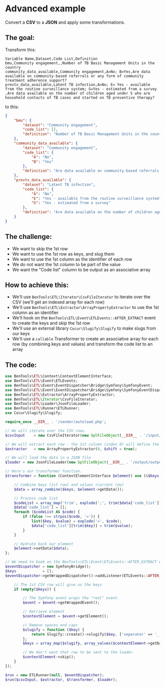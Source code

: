 Advanced example
================

Convert a **CSV** to a **JSON** and apply some transformations.

The goal:
---------

Transform this:
```csv
Variable Name,Dataset,Code List,Definition
bmu,Community engagement,,Number of TB Basic Management Units in the country
community_data_available,Community engagement,A=No; B=Yes,Are data available on community-based referrals or any form of community treatment adherence support?
prevtx_data_available,Latent TB infection,A=No; E= Yes - available from the routine surveillance system; G=Yes - estimated from a survey ,Are data available on the number of children aged under 5 who are household contacts of TB cases and started on TB preventive therapy?

```

to this:
```json
{
    "bmu": {
        "dataset": "Community engagement",
        "code_list": [],
        "definition": "Number of TB Basic Management Units in the country"
    },
    "community_data_available": {
        "dataset": "Community engagement",
        "code_list": {
            "A": "No",
            "B": "Yes"
        },
        "definition": "Are data available on community-based referrals or any form of community treatment adherence support?"
    },
    "prevtx_data_available": {
        "dataset": "Latent TB infection",
        "code_list": {
            "A": "No",
            "E": "Yes - available from the routine surveillance system",
            "G": "Yes - estimated from a survey"
        },
        "definition": "Are data available on the number of children aged under 5 who are household contacts of TB cases and started on TB preventive therapy?"
    }
}
```

The challenge:
--------------

* We want to skip the 1st row
* We want to use the 1st row as keys, and slug them
* We want to use the 1st column as the identifier of each row
* We do not want the 1st column to be part of the value
* We want the "Code list" column to be output as an associative array

How to achieve this:
--------------------

* We'll use `BenTools\ETL\Iterator\CsvFileIterator` to iterate over the CSV (we'll get an indexed array for each row)
* We'll use `BenTools\ETL\Extractor\ArrayPropertyExtractor` to use the 1st column as an identifier
* We'll hook on the `BenTools\ETL\Event\ETLEvents::AFTER_EXTRACT` event to create the keys and skip the 1st row
* We'll use an external library `Cocur\Slugify\Slugify` to make slugs from our keys
* We'll use a `callable` Transformer to create an associative array for each row (by combining keys and values) and transform the code list to an array

The code:
-------
```php
use BenTools\ETL\Context\ContextElementInterface;
use BenTools\ETL\Event\ETLEvents;
use BenTools\ETL\Event\EventDispatcher\Bridge\Symfony\SymfonyEvent;
use BenTools\ETL\Event\EventDispatcher\Bridge\Symfony\SymfonyEventDispatcherBridge as SymfonyBridge;
use BenTools\ETL\Extractor\ArrayPropertyExtractor;
use BenTools\ETL\Iterator\CsvFileIterator;
use BenTools\ETL\Loader\JsonFileLoader;
use BenTools\ETL\Runner\ETLRunner;
use Cocur\Slugify\Slugify;

require_once __DIR__ . '/vendor/autoload.php';

// We will iterate over the CSV rows.
$csvInput    = new CsvFileIterator(new SplFileObject(__DIR__ . '/input/input.csv'));

// We will extract each row - the 1st column (index 0) will define the identifier of each row.
$extractor   = new ArrayPropertyExtractor(0, $shift = true);

// We will load the data in a JSON file
$loader = new JsonFileLoader(new SplFileObject(__DIR__ . '/output/output.json', 'w'), JSON_PRETTY_PRINT);

// Here's our transformer function.
$transformer = function (ContextElementInterface $element) use (&$keys) {

    // Combine keys (1st row) and values (current row)
    $data = array_combine($keys, $element->getData());

    // Process code list
    $codeList = array_map('trim', explode(';', trim($data['code_list'])));
    $data['code_list'] = [];
    foreach ($codeList AS $code) {
        if (false !== strpos($code, '=')) {
            list($key, $value) = explode('=', $code);
            $data['code_list'][trim($key)] = trim($value);
        }
    }

    // Hydrate back our element
    $element->setData($data);
};

// We need to hook on the BenTools\ETL\Event\ETLEvents::AFTER_EXTRACT event to generate the keys
$eventDispatcher = new SymfonyBridge();
$keys            = [];
$eventDispatcher->getWrappedDispatcher()->addListener(ETLEvents::AFTER_EXTRACT, function (SymfonyEvent $event) use (&$keys) {

    // The 1st CSV row will give us the keys
    if (empty($keys)) {

        // The Symfony event wraps the "real" event.
        $event = $event->getWrappedEvent();

        // Retrieve element
        $contextElement = $event->getElement();

        // Remove spaces and caps
        $slugify = function ($key) {
            return Slugify::create()->slugify($key, ['separator' => '_']);
        };
        $keys = array_map($slugify, array_values($contextElement->getData()));

        // We don't want that row to be sent to the loader.
        $contextElement->skip();
    }
});

$run = new ETLRunner(null, $eventDispatcher);
$run($csvInput, $extractor, $transformer, $loader);


```
